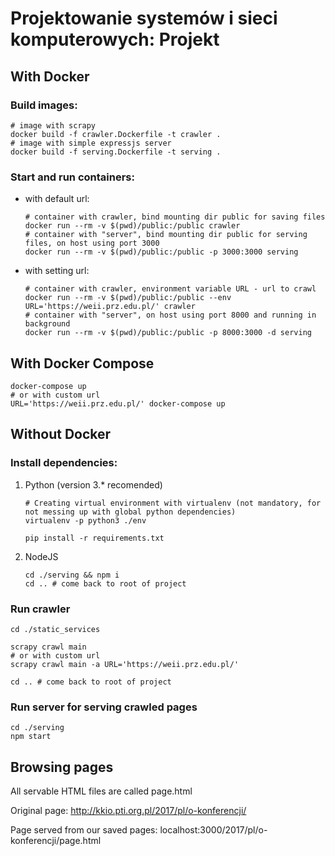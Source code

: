 # Projektowanie systemów i sieci komputerowych: Projekt

## With Docker

### Build images:

   ```shell
   # image with scrapy
   docker build -f crawler.Dockerfile -t crawler .
   # image with simple expressjs server
   docker build -f serving.Dockerfile -t serving .
   ```

### Start and run containers:
 - with default url:
   ```shell
   # container with crawler, bind mounting dir public for saving files
   docker run --rm -v $(pwd)/public:/public crawler
   # container with "server", bind mounting dir public for serving files, on host using port 3000
   docker run --rm -v $(pwd)/public:/public -p 3000:3000 serving
   ```
 - with setting url:
   ```shell
   # container with crawler, environment variable URL - url to crawl
   docker run --rm -v $(pwd)/public:/public --env URL='https://weii.prz.edu.pl/' crawler
   # container with "server", on host using port 8000 and running in background
   docker run --rm -v $(pwd)/public:/public -p 8000:3000 -d serving
   ```

## With Docker Compose

   ```shell
   docker-compose up
   # or with custom url
   URL='https://weii.prz.edu.pl/' docker-compose up
   ```

## Without Docker

### Install dependencies:

1. Python (version 3.* recomended)
   
   ```shell
   # Creating virtual environment with virtualenv (not mandatory, for not messing up with global python dependencies)
   virtualenv -p python3 ./env
   ```
   
   ```shell
   pip install -r requirements.txt 
   ```

2. NodeJS
   
   ```shell
   cd ./serving && npm i
   cd .. # come back to root of project
   ```

### Run crawler

```shell
cd ./static_services

scrapy crawl main
# or with custom url
scrapy crawl main -a URL='https://weii.prz.edu.pl/'

cd .. # come back to root of project
```

### Run server for serving crawled pages

```shell
cd ./serving
npm start
```

## Browsing pages

All servable HTML files are called page.html

Original page: http://kkio.pti.org.pl/2017/pl/o-konferencji/

Page served from our saved pages: localhost:3000/2017/pl/o-konferencji/page.html



